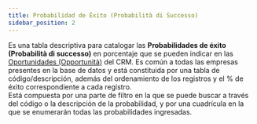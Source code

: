 ```yaml
---
title: Probabilidad de Éxito (Probabilità di Successo)
sidebar_position: 2
---
```


Es una tabla descriptiva para catalogar las **Probabilidades de éxito (Probabilità di successo)** en porcentaje que se pueden indicar en las [Oportunidades (Opportunità)](/docs/crm/chance/search-chances/) del CRM. Es común a todas las empresas presentes en la base de datos y está constituida por una tabla de código/descripción, además del ordenamiento de los registros y el % de éxito correspondiente a cada registro.  
Está compuesta por una parte de filtro en la que se puede buscar a través del código o la descripción de la probabilidad, y por una cuadrícula en la que se enumerarán todas las probabilidades ingresadas.